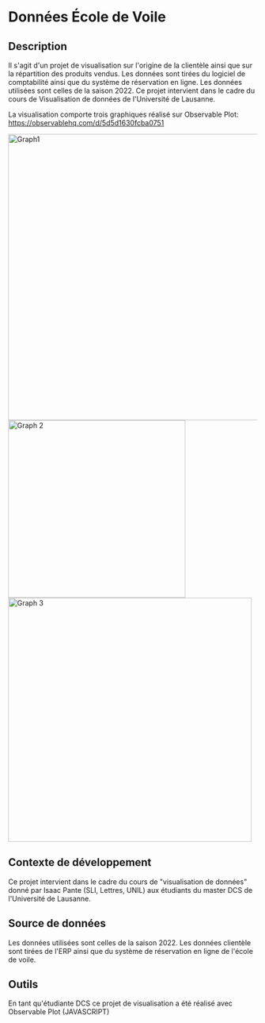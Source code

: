 
# Données École de Voile 


## Description
Il s'agit d'un projet de visualisation sur l'origine de la clientèle ainsi que sur la répartition des produits vendus. Les données sont tirées du logiciel de comptabilité ainsi que du système de réservation en ligne. Les données utilisées sont celles de la saison 2022. Ce projet intervient dans le cadre du cours de Visualisation de données de l'Université de Lausanne.



La visualisation comporte trois graphiques réalisé sur Observable Plot: https://observablehq.com/d/5d5d1630fcba0751


<img width="577" alt="Graph1" src="https://github.com/Jiju97/Donn-es_Ecoledevoile/assets/136253358/a81a7abf-e879-49ab-9a95-92725eb23a55">


<img width="358" alt="Graph 2" src="https://github.com/Jiju97/Donn-es_Ecoledevoile/assets/136253358/fcce171e-e30f-4676-a358-99c2e35a8150">


<img width="492" alt="Graph 3" src="https://github.com/Jiju97/Donn-es_Ecoledevoile/assets/136253358/7b2355e7-650b-4daa-9a4a-2fe5819a755a">






## Contexte de développement

Ce projet intervient dans le cadre du cours de "visualisation de données" donné par Isaac Pante (SLI, Lettres, UNIL) aux étudiants du master DCS de l'Université de Lausanne.
## Source de données
Les données utilisées sont celles de la saison 2022. Les données clientèle sont tirées de l'ERP ainsi que du système de réservation en ligne de l'école de voile.
## Outils
En tant qu'étudiante DCS ce projet de visualisation a été réalisé avec Observable Plot (JAVASCRIPT)
